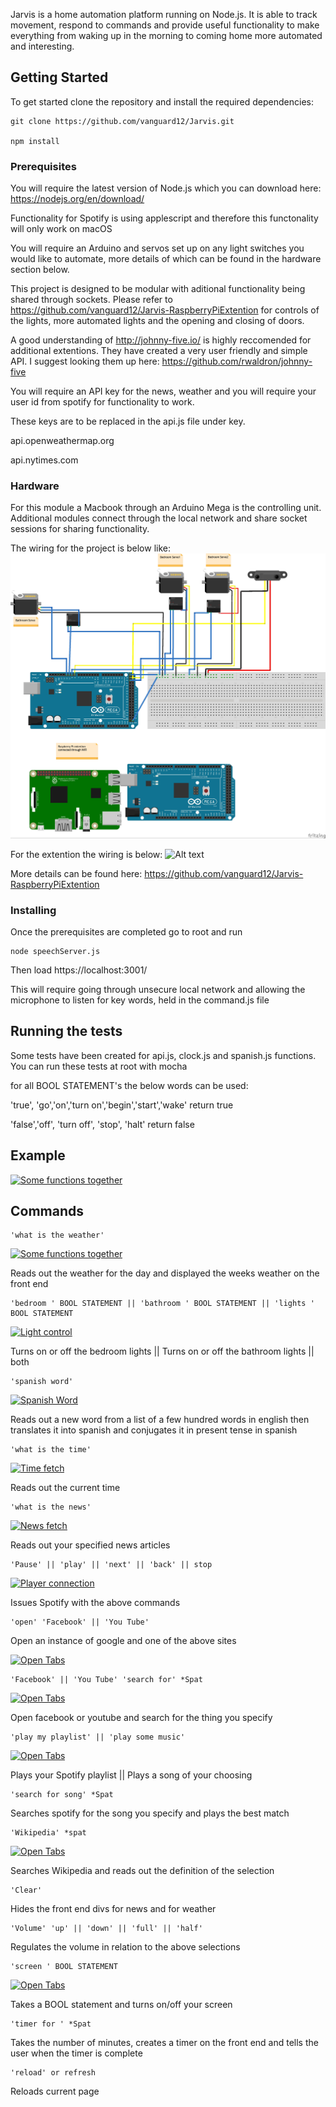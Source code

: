 
Jarvis is a home automation platform running on Node.js. It is able to track movement, respond to commands and provide useful functionality to make everything from waking up in the morning to coming home more automated and interesting.


## Getting Started


To get started clone the repository and install the required dependencies:

```
git clone https://github.com/vanguard12/Jarvis.git

npm install
```

### Prerequisites

You will require the latest version of Node.js which you can download here: https://nodejs.org/en/download/

Functionality for Spotify is using applescript and therefore this functonality will only work on macOS

You will require an Arduino and servos set up on any light switches you would like to automate, more details of which can be found in the hardware section below. 

This project is designed to be modular with aditional functionality being shared through sockets. Please refer to https://github.com/vanguard12/Jarvis-RaspberryPiExtention for controls of the lights, more automated lights and the opening and closing of doors.

A good understanding of http://johnny-five.io/ is highly reccomended for additional extentions. They have created a very user friendly and simple API. I suggest looking them up here: https://github.com/rwaldron/johnny-five

You will require an API key for the news, weather and you will require your user id from spotify for functionality to work. 

These keys are to be replaced in the api.js file under key.

api.openweathermap.org

api.nytimes.com

### Hardware

For this module a Macbook through an Arduino Mega is the controlling unit. Additional modules connect through the local network and share socket sessions for sharing functionality. 

The wiring for the project is below like:
![Alt text](public/images/jarvis_hardware.jpg?raw=true "Fritzing version of hardware set up")

For the extention the wiring is below: 
![Alt text](https://raw.githubusercontent.com/vanguard12/Jarvis-RaspberryPiExtention/master/images/piServer.jpg?raw=true "Fritzing version of hardware set up")

More details can be found here: https://github.com/vanguard12/Jarvis-RaspberryPiExtention

### Installing

Once the prerequisites are completed go to root and run 

```
node speechServer.js
```

Then load https://localhost:3001/

This will require going through unsecure local network and allowing the microphone to listen for key words, held in the command.js file

## Running the tests

Some tests have been created for api.js, clock.js and spanish.js functions. You can run these tests at root with mocha

for all BOOL STATEMENT's the below words can be used: 

'true', 'go','on','turn on','begin','start','wake'
return true

'false','off', 'turn off', 'stop', 'halt'
return false

## Example

[![Some functions together](https://img.youtube.com/vi/FZidrpRyMmw/0.jpg)](http://www.youtube.com/watch?v=FZidrpRyMmw)


## Commands

```
'what is the weather'
```
[![Some functions together](https://img.youtube.com/vi/MQJssPOCcvs/0.jpg)](http://www.youtube.com/watch?v=MQJssPOCcvs)

Reads out the weather for the day and displayed the weeks weather on the front end 

```
'bedroom ' BOOL STATEMENT || 'bathroom ' BOOL STATEMENT || 'lights ' BOOL STATEMENT
```
[![Light control](https://img.youtube.com/vi/vsF7BOcIcHc/0.jpg)](http://www.youtube.com/watch?v=vsF7BOcIcHc)

Turns on or off the bedroom lights || Turns on or off the bathroom lights || both

```
'spanish word'
```
[![Spanish Word](https://img.youtube.com/vi/putezPJB2xE/0.jpg)](http://www.youtube.com/watch?v=putezPJB2xE)


Reads out a new word from a list of a few hundred words in english then translates it into spanish and conjugates it in present tense in spanish

```
'what is the time'
```
[![Time fetch](https://img.youtube.com/vi/l_4Bto7Jdp8/0.jpg)](http://www.youtube.com/watch?v=l_4Bto7Jdp8)

Reads out the current time

```
'what is the news'
```
[![News fetch](https://img.youtube.com/vi/PFzltRlG_b4/0.jpg)](http://www.youtube.com/watch?v=PFzltRlG_b4)

Reads out your specified news articles

```
'Pause' || 'play' || 'next' || 'back' || stop
```
[![Player connection](https://img.youtube.com/vi/jOhSzYSmdE/0.jpg)](http://www.youtube.com/watch?v=jOhSzYSmdE)

Issues Spotify with the above commands

```
'open' 'Facebook' || 'You Tube'
```
Open an instance of google and one of the above sites

[![Open Tabs](https://img.youtube.com/vi/LHDqOTiI6ZI/0.jpg)](http://www.youtube.com/watch?v=LHDqOTiI6ZI)

```
'Facebook' || 'You Tube' 'search for' *Spat
```
[![Open Tabs](https://img.youtube.com/vi/bTU4utSTPNY/0.jpg)](http://www.youtube.com/watch?v=bTU4utSTPNY)

Open facebook or youtube and search for the thing you specify

```
'play my playlist' || 'play some music'
```
[![Open Tabs](https://img.youtube.com/vi/-WgycpPOQEc/0.jpg)](http://www.youtube.com/watch?v=-WgycpPOQEc)

Plays your Spotify playlist || Plays a song of your choosing

```
'search for song' *Spat
```
Searches spotify for the song you specify and plays the best match

```
'Wikipedia' *spat
```
[![Open Tabs](https://img.youtube.com/vi/B4qq65lz-rE/0.jpg)](http://www.youtube.com/watch?v=B4qq65lz-rE)

Searches Wikipedia and reads out the definition of the selection

```
'Clear' 
```
Hides the front end divs for news and for weather

```
'Volume' 'up' || 'down' || 'full' || 'half' 
```
Regulates the volume in relation to the above selections

```
'screen ' BOOL STATEMENT
```
[![Open Tabs](https://img.youtube.com/vi/g7o9jGtsu0o/0.jpg)](http://www.youtube.com/watch?v=g7o9jGtsu0o)

Takes a BOOL statement and turns on/off your screen

```
'timer for ' *Spat
```
Takes the number of minutes, creates a timer on the front end and tells the user when the timer is complete

```
'reload' or refresh
```
Reloads current page







